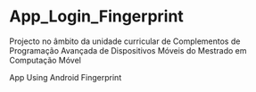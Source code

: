 # App_Login_Fingerprint
Projecto no âmbito da unidade curricular de Complementos de Programação Avançada de Dispositivos Móveis do Mestrado em Computação Móvel
<p>App Using Android Fingerprint
